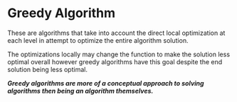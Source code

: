 # Greedy Algorithm

These are algorithms that take into account the direct local optimization at each level in attempt to optimize the entire algorithm solution.

The optimizations locally may change the function to make the solution less optimal overall however greedy algorithms have this goal despite the end solution being less optimal.

**_Greedy algorithms are more of a conceptual approach to solving algorithms then being an algorithm themselves._**
